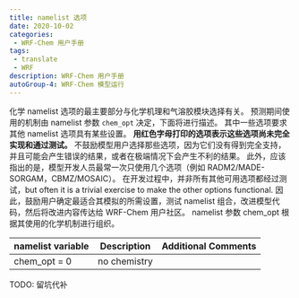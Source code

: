 ```yaml
---
title: namelist 选项
date: 2020-10-02
categories:
 - WRF-Chem 用户手册
tags:
 - translate
 - WRF
description: WRF-Chem 用户手册
autoGroup-4: WRF-Chem 模型运行
---
```


化学 namelist 选项的最主要部分与化学机理和气溶胶模块选择有关。
预测期间使用的机制由 namelist 参数 `chem_opt` 决定，下面将进行描述。
其中一些选项要求其他 namelist 选项具有某些设置。
**用红色字母打印的选项表示这些选项尚未完全实现和通过测试。**
不鼓励模型用户选择那些选项，因为它们没有得到完全支持，并且可能会产生错误的结果，或者在极端情况下会产生不利的结果。
此外，应该指出的是，模型开发人员最常一次只使用几个选项（例如 RADM2/MADE-SORGAM，CBMZ/MOSAIC）。
在开发过程中，并非所有其他可用选项都经过测试，but often it is a trivial exercise to make the other options functional.
因此，鼓励用户确定最适合其模拟的所需设置，测试 namelist 组合，改进模型代码，然后将改进内容传达给 WRF-Chem 用户社区。
namelist 参数 chem_opt 根据其使用的化学机制进行组织。

|namelist variable|Description|Additional Comments|
|-|-|-|
|chem_opt = 0|no chemistry||

TODO: 留坑代补
